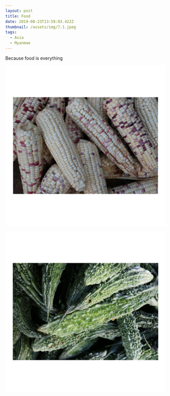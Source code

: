 ```yaml
---
layout: post
title: Food
date: 2019-08-23T13:59:03.422Z
thumbnail: /assets/img/7.1.jpeg
tags:
  - Asia
  - Myanmae
---
```

Because food is everything

![](/assets/img/7.2.jpeg)

![](/assets/img/7.3.jpeg)
